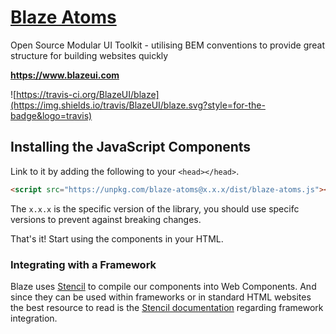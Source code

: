 # <a href="https://www.blazeui.com">Blaze Atoms</a>

Open Source Modular UI Toolkit - utilising BEM conventions to provide great structure for building websites quickly

**https://www.blazeui.com**

![https://travis-ci.org/BlazeUI/blaze](https://img.shields.io/travis/BlazeUI/blaze.svg?style=for-the-badge&logo=travis)

## Installing the JavaScript Components

Link to it by adding the following to your `<head></head>`.

```html
<script src="https://unpkg.com/blaze-atoms@x.x.x/dist/blaze-atoms.js"></script>
```

The `x.x.x` is the specific version of the library, you should use specifc versions to prevent against breaking changes.

That's it! Start using the components in your HTML.

### Integrating with a Framework

Blaze uses [Stencil](http://stenciljs.com/) to compile our components into Web Components. And since they can be used within frameworks or in standard HTML websites the best resource to read is the [Stencil documentation](https://stenciljs.com/docs/framework-integration) regarding framework integration.
